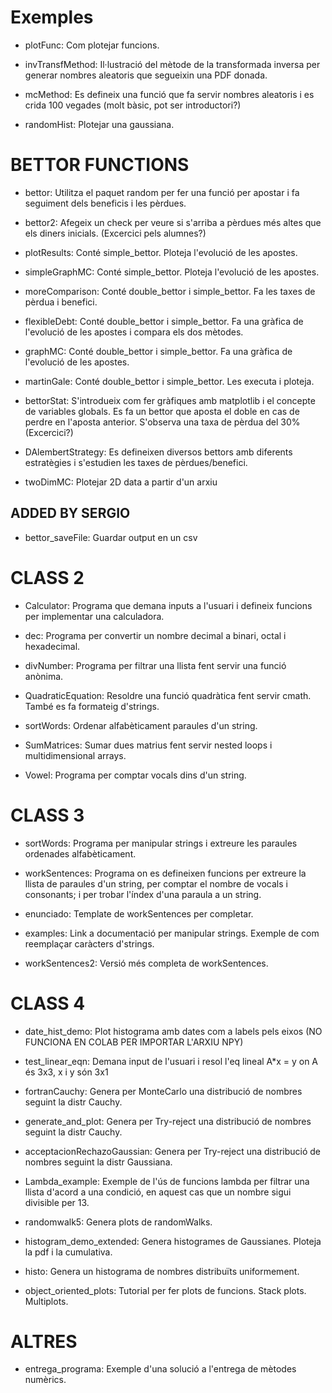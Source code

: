 
# Exemples

* plotFunc: Com plotejar funcions.

* invTransfMethod: Il·lustració del mètode de la transformada inversa per generar nombres aleatoris que segueixin una PDF donada.

* mcMethod: Es defineix una funció que fa servir nombres aleatoris i es crida 100 vegades (molt bàsic, pot ser introductori?)

* randomHist: Plotejar una gaussiana.

# BETTOR FUNCTIONS

* bettor: Utilitza el paquet random per fer una funció per apostar i fa seguiment dels beneficis i les pèrdues.

* bettor2: Afegeix un check per veure si s'arriba a pèrdues més altes que els diners inicials. (Excercici pels alumnes?)

* plotResults: Conté simple_bettor. Ploteja l'evolució de les apostes. 
* simpleGraphMC: Conté simple_bettor. Ploteja l'evolució de les apostes. 

* moreComparison: Conté double_bettor i simple_bettor. Fa les taxes de pèrdua i benefici.

* flexibleDebt: Conté double_bettor i simple_bettor. Fa una gràfica de l'evolució de les apostes i compara els dos mètodes.
* graphMC: Conté double_bettor i simple_bettor. Fa una gràfica de l'evolució de les apostes.

* martinGale: Conté double_bettor i simple_bettor. Les executa i ploteja.

* bettorStat: S'introdueix com fer gràfiques amb matplotlib i el concepte de variables globals. Es fa un bettor que aposta el doble en cas de perdre en l'aposta anterior. S'observa una taxa de pèrdua del 30% (Excercici?)


* DAlembertStrategy: Es defineixen diversos bettors amb diferents estratègies i s'estudien les taxes de pèrdues/benefici.

* twoDimMC: Plotejar 2D data a partir d'un arxiu

## ADDED BY SERGIO
* bettor_saveFile: Guardar output en un csv

# CLASS 2

* Calculator: Programa que demana inputs a l'usuari i defineix funcions per implementar una calculadora.

* dec: Programa per convertir un nombre decimal a binari, octal i hexadecimal.

* divNumber: Programa per filtrar una llista fent servir una funció anònima.

* QuadraticEquation: Resoldre una funció quadràtica fent servir cmath. També es fa formateig d'strings.

* sortWords: Ordenar alfabèticament paraules d'un string.

* SumMatrices: Sumar dues matrius fent servir nested loops i multidimensional arrays.

* Vowel: Programa per comptar vocals dins d'un string.

# CLASS 3

* sortWords: Programa per manipular strings i extreure les paraules ordenades alfabèticament.

* workSentences: Programa on es defineixen funcions per extreure la llista de paraules d'un string, per comptar el nombre de vocals i consonants; i per trobar l'índex d'una paraula a un string.

* enunciado: Template de workSentences per completar.

* examples: Link a documentació per manipular strings. Exemple de com reemplaçar caràcters d'strings.

* workSentences2: Versió més completa de workSentences.

# CLASS 4

* date_hist_demo: Plot histograma amb dates com a labels pels eixos (NO FUNCIONA EN COLAB PER IMPORTAR L'ARXIU NPY)

* test_linear_eqn: Demana input de l'usuari i resol l'eq lineal A*x = y on A és 3x3, x i y són 3x1

* fortranCauchy: Genera per MonteCarlo una distribució de nombres seguint la distr Cauchy.

* generate_and_plot: Genera per Try-reject una distribució de nombres seguint la distr Cauchy. 

* acceptacionRechazoGaussian: Genera per Try-reject una distribució de nombres seguint la distr Gaussiana. 

* Lambda_example: Exemple de l'ús de funcions lambda per filtrar una llista d'acord a una condició, en aquest cas que un nombre sigui divisible per 13.

* randomwalk5: Genera plots de randomWalks.

* histogram_demo_extended: Genera histogrames de Gaussianes. Ploteja la pdf i la cumulativa.

* histo: Genera un histograma de nombres distribuïts uniformement.

* object_oriented_plots: Tutorial per fer plots de funcions. Stack plots. Multiplots.

# ALTRES

* entrega_programa: Exemple d'una solució a l'entrega de mètodes numèrics.



